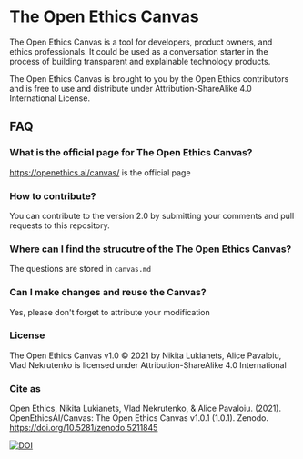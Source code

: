 # The Open Ethics Canvas
The Open Ethics Canvas is a tool for developers, product owners, and ethics professionals. It could be used as a conversation starter in the process of building transparent and explainable technology products.

The Open Ethics Canvas is brought to you by the Open Ethics contributors and is free to use and distribute under Attribution-ShareAlike 4.0 International License.

## FAQ

### What is the official page for The Open Ethics Canvas?
https://openethics.ai/canvas/ is the official page

### How to contribute?
You can contribute to the version 2.0 by submitting your comments and pull requests to this repository.

### Where can I find the strucutre of the The Open Ethics Canvas?
The questions are stored in `canvas.md`

### Can I make changes and reuse the Canvas?
Yes, please don't forget to attribute your modification

### License
The Open Ethics Canvas v1.0 © 2021 by Nikita Lukianets, Alice Pavaloiu, Vlad Nekrutenko is licensed under Attribution-ShareAlike 4.0 International

### Cite as
Open Ethics, Nikita Lukianets, Vlad Nekrutenko, & Alice Pavaloiu. (2021). OpenEthicsAI/Canvas: The Open Ethics Canvas v1.0.1 (1.0.1). Zenodo. https://doi.org/10.5281/zenodo.5211845

[![DOI](https://zenodo.org/badge/DOI/10.5281/zenodo.5211845.svg)](https://doi.org/10.5281/zenodo.5211845)


